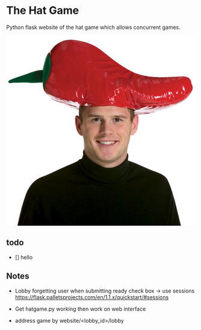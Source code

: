 # The Hat Game

Python flask website of the hat game which allows concurrent games.

![alt text](assets/hat.jpg "hat")

## todo

- [] hello 

## Notes

- Lobby forgetting user when submitting ready check box
    -> use sessions https://flask.palletsprojects.com/en/1.1.x/quickstart/#sessions

- Get hatgame.py working then work on web interface

- address game by website/<lobby_id>/lobby
